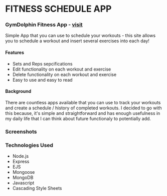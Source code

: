 # <br>FITNESS SCHEDULE APP

### GymDolphin Fitness App - [visit](https://gym-dolphin.herokuapp.com/)

Simple App that you can use to schedule your workouts - this site allows you to schedule a workout and insert several exercises into each day!

#### Features
- Sets and Reps sepcifications
- Edit functionality on each workout and exercise
- Delete functionality on each workout and exercise
- Easy to use and easy to read

#### Background

There are countless apps available that you can use to track your workouts and create a schedule / history of completed workouts. I decided to go with this because, it's simple and straightforward and has enough usefulness in my daily life that I can think about future functionaly to potentially add.

### Screenshots


### Technologies Used
- Node.js
- Express
- EJS
- Mongoose
- MongoDB
- Javascript
- Cascading Style Sheets